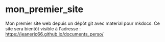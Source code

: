 # mon_premier_site
Mon premier site web depuis un dépôt git avec material pour mkdocs.
Ce site sera bientôt visible à l'adresse : https://jeaneric66.github.io/documents_perso/

